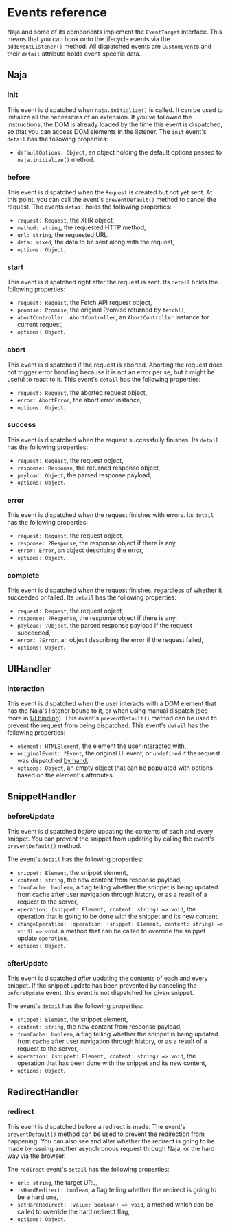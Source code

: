 # Events reference

Naja and some of its components implement the `EventTarget` interface. This means that you can hook onto the lifecycle
events via the `addEventListener()` method. All dispatched events are `CustomEvent`s and their `detail` attribute holds
event-specific data.


## Naja

### init

This event is dispatched when `naja.initialize()` is called. It can be used to initialize all the necessities of
an extension. If you've followed the instructions, the DOM is already loaded by the time this event is dispatched,
so that you can access DOM elements in the listener. The `init` event's `detail` has the following properties:

- `defaultOptions: Object`, an object holding the default options passed to `naja.initialize()` method.

### before

This event is dispatched when the `Request` is created but not yet sent. At this point, you can call the event's
`preventDefault()` method to cancel the request. The events `detail` holds the following properties:

- `request: Request`, the XHR object,
- `method: string`, the requested HTTP method,
- `url: string`, the requested URL,
- `data: mixed`, the data to be sent along with the request,
- `options: Object`.

### start

This event is dispatched right after the request is sent. Its `detail` holds the following properties:

- `request: Request`, the Fetch API request object,
- `promise: Promise`, the original Promise returned by `fetch()`,
- `abortController: AbortController`, an `AbortController` instance for current request,
- `options: Object`.

### abort

This event is dispatched if the request is aborted. Aborting the request does not trigger error handling because
it is not an error per se, but it might be useful to react to it. This event's `detail` has the following properties:
    
- `request: Request`, the aborted request object,
- `error: AbortError`, the abort error instance,
- `options: Object`.

### success

This event is dispatched when the request successfully finishes. Its `detail` has the following properties:

- `request: Request`, the request object,
- `response: Response`, the returned response object,
- `payload: Object`, the parsed response payload,
- `options: Object`.

### error

This event is dispatched when the request finishes with errors. Its `detail` has the following properties:

- `request: Request`, the request object,
- `response: ?Response`, the response object if there is any,
- `error: Error`, an object describing the error,
- `options: Object`.

### complete

This event is dispatched when the request finishes, regardless of whether it succeeded or failed. Its `detail` has
the following properties:

- `request: Request`, the request object,
- `response: ?Response`, the response object if there is any,
- `payload: ?Object`, the parsed response payload if the request succeeded,
- `error: ?Error`, an object describing the error if the request failed,
- `options: Object`.


## UIHandler

### interaction

This event is dispatched when the user interacts with a DOM element that has the Naja's listener bound to it, or when
using manual dispatch (see more in [UI binding](ui-binding.md)). This event's `preventDefault()` method can be used
to prevent the request from being dispatched. This event's `detail` has the following properties:

- `element: HTMLElement`, the element the user interacted with,
- `originalEvent: ?Event`, the original UI event, or `undefined` if the request was dispatched [by hand](ui-binding.md),
- `options: Object`, an empty object that can be populated with options based on the element's attributes.


## SnippetHandler

### beforeUpdate

This event is dispatched *before* updating the contents of each and every snippet. You can prevent the snippet from
updating by calling the event's `preventDefault()` method.

The event's `detail` has the following properties:

- `snippet: Element`, the snippet element,
- `content: string`, the new content from response payload,
- `fromCache: boolean`, a flag telling whether the snippet is being updated from cache after user navigation through
    history, or as a result of a request to the server,
- `operation: (snippet: Element, content: string) => void`, the operation that is going to be done with the snippet
    and its new content,
- `changeOperation: (operation: (snippet: Element, content: string) => void) => void`, a method that can be called
    to override the snippet update `operation`,
- `options: Object`.

### afterUpdate

This event is dispatched *after* updating the contents of each and every snippet. If the snippet update has been
prevented by canceling the `beforeUpdate` event, this event is not dispatched for given snippet.

The event's `detail` has the following properties:

- `snippet: Element`, the snippet element,
- `content: string`, the new content from response payload,
- `fromCache: boolean`, a flag telling whether the snippet is being updated from cache after user navigation through
    history, or as a result of a request to the server,
- `operation: (snippet: Element, content: string) => void`, the operation that has been done with the snippet and
    its new content, 
- `options: Object`.


## RedirectHandler

### redirect

This event is dispatched before a redirect is made. The event's `preventDefault()` method can be used to prevent
the redirection from happening. You can also see and alter whether the redirect is going to be made by issuing
another asynchronous request through Naja, or the hard way via the browser.

The `redirect` event's `detail` has the following properties:

- `url: string`, the target URL,
- `isHardRedirect: boolean`, a flag telling whether the redirect is going to be a hard one,
- `setHardRedirect: (value: boolean) => void`, a method which can be called to override the hard redirect flag,
- `options: Object`.

